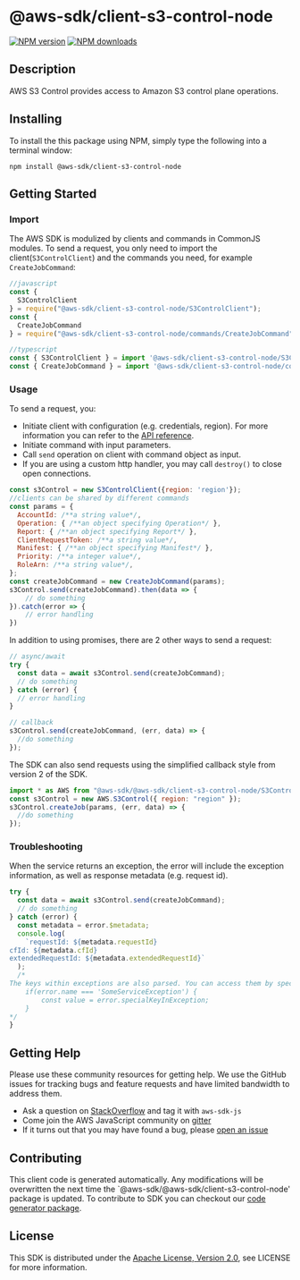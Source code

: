 # @aws-sdk/client-s3-control-node

[![NPM version](https://img.shields.io/npm/v/@aws-sdk/client-s3-control-node/preview.svg)](https://www.npmjs.com/package/@aws-sdk/client-s3-control-node)
[![NPM downloads](https://img.shields.io/npm/dm/@aws-sdk/client-s3-control-node.svg)](https://www.npmjs.com/package/@aws-sdk/client-s3-control-node)

## Description

<p> AWS S3 Control provides access to Amazon S3 control plane operations. </p>

## Installing

To install the this package using NPM, simply type the following into a terminal window:

```
npm install @aws-sdk/client-s3-control-node
```

## Getting Started

### Import

The AWS SDK is modulized by clients and commands in CommonJS modules. To send a request, you only need to import the client(`S3ControlClient`) and the commands you need, for example `CreateJobCommand`:

```javascript
//javascript
const {
  S3ControlClient
} = require("@aws-sdk/client-s3-control-node/S3ControlClient");
const {
  CreateJobCommand
} = require("@aws-sdk/client-s3-control-node/commands/CreateJobCommand");
```

```javascript
//typescript
const { S3ControlClient } = import '@aws-sdk/client-s3-control-node/S3ControlClient';
const { CreateJobCommand } = import '@aws-sdk/client-s3-control-node/commands/CreateJobCommand';
```

### Usage

To send a request, you:

- Initiate client with configuration (e.g. credentials, region). For more information you can refer to the [API reference][].
- Initiate command with input parameters.
- Call `send` operation on client with command object as input.
- If you are using a custom http handler, you may call `destroy()` to close open connections.

```javascript
const s3Control = new S3ControlClient({region: 'region'});
//clients can be shared by different commands
const params = {
  AccountId: /**a string value*/,
  Operation: { /**an object specifying Operation*/ },
  Report: { /**an object specifying Report*/ },
  ClientRequestToken: /**a string value*/,
  Manifest: { /**an object specifying Manifest*/ },
  Priority: /**a integer value*/,
  RoleArn: /**a string value*/,
};
const createJobCommand = new CreateJobCommand(params);
s3Control.send(createJobCommand).then(data => {
    // do something
}).catch(error => {
    // error handling
})
```

In addition to using promises, there are 2 other ways to send a request:

```javascript
// async/await
try {
  const data = await s3Control.send(createJobCommand);
  // do something
} catch (error) {
  // error handling
}
```

```javascript
// callback
s3Control.send(createJobCommand, (err, data) => {
  //do something
});
```

The SDK can also send requests using the simplified callback style from version 2 of the SDK.

```javascript
import * as AWS from "@aws-sdk/@aws-sdk/client-s3-control-node/S3Control";
const s3Control = new AWS.S3Control({ region: "region" });
s3Control.createJob(params, (err, data) => {
  //do something
});
```

### Troubleshooting

When the service returns an exception, the error will include the exception information, as well as response metadata (e.g. request id).

```javascript
try {
  const data = await s3Control.send(createJobCommand);
  // do something
} catch (error) {
  const metadata = error.$metadata;
  console.log(
    `requestId: ${metadata.requestId}
cfId: ${metadata.cfId}
extendedRequestId: ${metadata.extendedRequestId}`
  );
  /*
The keys within exceptions are also parsed. You can access them by specifying exception names:
    if(error.name === 'SomeServiceException') {
        const value = error.specialKeyInException;
    }
*/
}
```

## Getting Help

Please use these community resources for getting help. We use the GitHub issues for tracking bugs and feature requests and have limited bandwidth to address them.

- Ask a question on [StackOverflow](https://stackoverflow.com/questions/tagged/aws-sdk-js) and tag it with `aws-sdk-js`
- Come join the AWS JavaScript community on [gitter](https://gitter.im/aws/aws-sdk-js-v3)
- If it turns out that you may have found a bug, please [open an issue](https://github.com/aws/aws-sdk-js-v3/issues)

## Contributing

This client code is generated automatically. Any modifications will be overwritten the next time the `@aws-sdk/@aws-sdk/client-s3-control-node' package is updated. To contribute to SDK you can checkout our [code generator package][].

## License

This SDK is distributed under the
[Apache License, Version 2.0](http://www.apache.org/licenses/LICENSE-2.0),
see LICENSE for more information.

[code generator package]: https://github.com/aws/aws-sdk-js-v3/tree/master/packages/service-types-generator
[api reference]: https://docs.aws.amazon.com/AWSJavaScriptSDK/latest/
